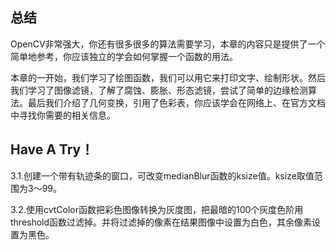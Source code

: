 ## 总结
OpenCV非常强大，你还有很多很多的算法需要学习，本章的内容只是提供了一个简单地参考，你应该独立的学会如何掌握一个函数的用法。

本章的一开始，我们学习了绘图函数，我们可以用它来打印文字、绘制形状。然后我们学习了图像滤镜，了解了腐蚀、膨胀、形态滤镜，尝试了简单的边缘检测算法。最后我们介绍了几何变换，引用了色彩表，你应该学会在网络上、在官方文档中寻找你需要的相关信息。

## Have A Try！
3.1.创建一个带有轨迹条的窗口，可改变medianBlur函数的ksize值。ksize取值范围为3～99。

3.2.使用cvtColor函数把彩色图像转换为灰度图，把最暗的100个灰度色阶用threshold函数过滤掉。并将过滤掉的像素在结果图像中设置为白色，其余像素设置为黑色。